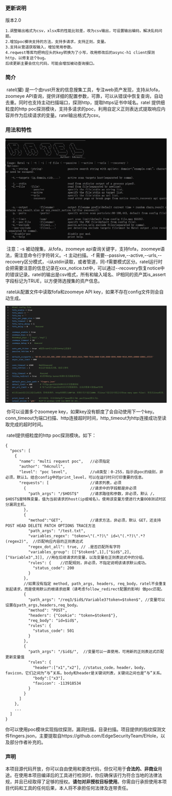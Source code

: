 ### 更新说明

版本2.0

	1.调整输出格式为csv，xlsx库的性能比较差，改为csv输出，可设置输出编码，解决乱码问题。
	2.增加poc模块支持的方法，支持多请求，支持正则，变量。
	3.支持从管道获取输入，增加常用参数。
	4.reqwest等库均把响应头的key转换为了小写，改用修改后的async-h1 client探测http，以修复这个bug。
	后续更新主要会优化代码，可能会增加被动查询接口。

### 简介

​	ratel(獾) 是一个由rust开发的信息搜集工具，专注web资产发现，支持从fofa，zoomeye API查询，提供详细的配置参数，可靠，可以从错误中恢复查询，自动去重。同时也支持主动扫描端口，探测http，提取https证书中域名。ratel 提供细粒度的http poc探测模块，支持多请求的poc，利用自定义正则表达式提取响应内容并作为后续请求的变量。ratel输出格式为csv。

### 用法和特性

<img src=.\img\usage.JPG>

​	注意：-s 被动搜集，从fofa，zoomeye api查询关键字，支持fofa，zoomeye语法，需注意命令行字符转义。-t 主动扫描。-f 需要--passive,--active,--urls,--recovery区分模式，-i从stdin读取，或者管道，同-f需要模式区分。ratel运行时会把需要注意的信息记录在xxx_notice.txt中，可以通过--recovery恢复notice中的错误记录。ratel的输出是csv格式，所有和输入域名、IP相同的资产其is_assert字段标记为TRUE，以方便筛选搜集的资产信息。

​	ratel从配置文件中读取fofa和zoomeye API key，如果不存在config文件则会自动生成。

<img src=.\img\config.JPG>

​	你可以设置多个zoomeye key，如果key没有额度了会自动使用下一个key。conn_timeout为端口扫描、http连接超时时间，http_timeout为http连接成功至读取完成的超时时间。

​	ratel提供细粒度的http poc探测模块。如下：
```text
{
  "pocs": [
    {
      "name": "multi request poc",   //必须指定
	  "author": "h4cnull",
	  "level": "poc level",          //u8类型：0-255，指示该poc的级别，非必须，默认1。结合config中的print_level，可以在运行时只打印重要的信息。
      "requests": [                  //请求列表，必须
        {                            //请求中的字段都是非必须
          "path_args": "/$HOST$"     //请求路径和参数，非必须，默认 /，$HOST$是特殊变量，值为当前请求的host(ip或域名)。使用该变量方便进行大量OOB测试时区分漏洞主机。
        },
        {
		  "method":"GET",            //请求方法，非必须，默认 GET，还支持POST HEAD DELETE PATCH OPTIONS TRACE方法
		  "path_args": "/test.txt",
          "variables_regex": "token=\"(.*?)\" id=\"(.*?)\".*?(regex2)",  //匹配响应内容的正则表达式
          "regex_dot_all": true, // .是否匹配所有字符
          "variables_group": [["$token$",1],["$id$",2],["Variable3",3]], //用在后续请求的变量，以及变量在正则表达式中的分组。
          "rules": {    //匹配规则，非必须，不指定说明该请求默认成功。
            "status_code": 200
          }
        },
		//如果没有指定 method, path_args, headers, req_body，ratel不会重复发起请求，而是使用默认的根请求结果（请考虑follow_redirect配置的影响）做poc匹配。
        {
          "path_args": "/req3/$id$/Variable3?token=$token$", //变量可以设置在path_args,headers,req_body。
          "method": "POST",
		  "headers": {"Cookie": "token=$token$"},
          "req_body": "id=$id$",
          "rules": {
            "status_code": 501
          }
        },
		{
          "path_args": "/$id$/",  //变量可以一直使用，可用新的正则表达式匹配更新变量值
		  "rules": {
            "header":["x1","x2"], //status_code，header，body，favicon，它们之间为“与”关系。body和header是关键词列表，关键词之间也是“与”关系。
			"body":["x3"],
			"favicon": -113918534
          }
        }
      ]
    },
	...
  ]
}
```
​	你可以使用poc模块实现指纹探测，漏洞扫描，目录扫描。项目提供的指纹探测文件fingers.json，主要提取自https://github.com/EdgeSecurityTeam/EHole，以及部分作者补充的。

### 声明

​	本项目源代码开放，你可以自由使用和更改代码，但仅可用于**合法的、非商业**用途。在使用本项目编译后的工具进行检测时，你应确保该行为符合当地的法律法规，并且已经取得了足够的授权。**请勿对非授权目标使用**。你需自行承担使用本项目代码和工具的任何后果，本人将不承担任何法律及连带责任。

